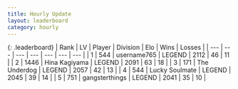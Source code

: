 ```yaml
---
title: Hourly Update
layout: leaderboard
category: hourly
---
```


{: .leaderboard}
| Rank | LV | Player | Division | Elo | Wins | Losses |
| --- | --- | --- | --- | --- | --- | --- |
| <span data-change="0">1</span> | 544 | <span title="ID: 188640">username765</span> | LEGEND | <span data-change="0">2112</span> | <span data-change="0">46</span> | <span data-change="0">11</span> |
| <span data-change="0">2</span> | 1446 | <span title="ID: 315148">Hina Kagiyama</span> | LEGEND | <span data-change="0">2091</span> | <span data-change="0">63</span> | <span data-change="0">18</span> |
| <span data-change="0">3</span> | 171 | <span title="ID: 514789">The Underdog</span> | LEGEND | <span data-change="0">2057</span> | <span data-change="0">42</span> | <span data-change="0">13</span> |
| <span data-change="0">4</span> | 544 | <span title="ID: 518429">Lucky Soulmate</span> | LEGEND | <span data-change="0">2045</span> | <span data-change="0">39</span> | <span data-change="0">14</span> |
| <span data-change="0">5</span> | 751 | <span title="ID: 92077">gangsterthings</span> | LEGEND | <span data-change="0">2041</span> | <span data-change="0">35</span> | <span data-change="0">10</span> |